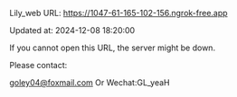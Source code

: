 Lily_web URL: https://1047-61-165-102-156.ngrok-free.app

Updated at: 2024-12-08 18:20:00

If you cannot open this URL, the server might be down.

Please contact: 

goley04@foxmail.com Or Wechat:GL_yeaH